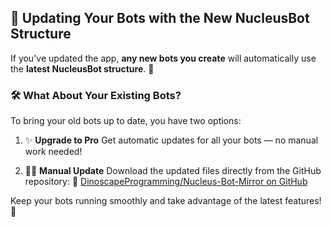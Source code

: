 ## 🔄 Updating Your Bots with the New NucleusBot Structure

If you've updated the app, **any new bots you create** will automatically use the **latest NucleusBot structure**. 🎉

### 🛠️ What About Your Existing Bots?

To bring your old bots up to date, you have two options:

1. ✨ **Upgrade to Pro**
   Get automatic updates for all your bots — no manual work needed!

2. 🧑‍💻 **Manual Update**
   Download the updated files directly from the GitHub repository:
   🔗 [DinoscapeProgramming/Nucleus-Bot-Mirror on GitHub](https://github.com/DinoscapeProgramming/Nucleus-Bot-Mirror)

Keep your bots running smoothly and take advantage of the latest features! 🚀